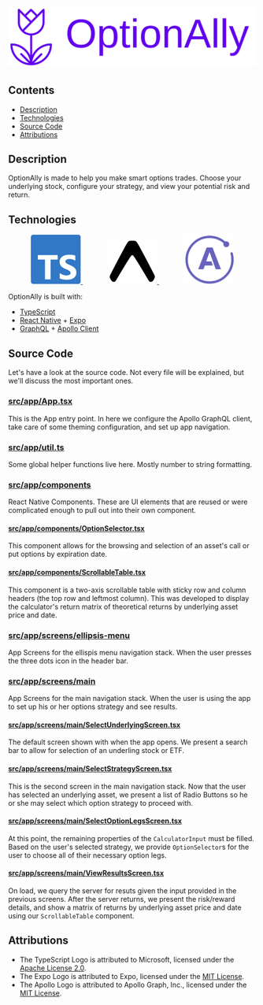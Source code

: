 # ![OptionAlly](./readmeAssets/horizontal-purple-transparent-cover.png)

## Contents
* [Description](#description)
* [Technologies](#technologies)
* [Source Code](#source-code)
* [Attributions](#attributions)

## Description
OptionAlly is made to help you make smart options trades. Choose your underlying stock, configure your strategy, and view your potential risk and return.

## Technologies
<p align="center">
  <a href="https://docs.expo.io/" style="margin-right: 10%">
    <img src="./readmeAssets/ts-logo-128.svg" width="20%">
  </a>
  <a href="https://docs.expo.io/" style="margin-right: 10%">
    <img src="./readmeAssets/expo-logo.png" width="20%">
  </a>
  <a href="https://docs.expo.io/">
    <img src="./readmeAssets/apollo-logo.png" width="20%">
  </a>
</p>

OptionAlly is built with:
- [TypeScript](https://www.typescriptlang.org/)
- [React Native](https://reactnative.dev/) + [Expo](https://docs.expo.io)
- [GraphQL](https://graphql.org/) + [Apollo Client](https://www.apollographql.com/docs/react/)

## Source Code
Let's have a look at the source code. Not every file will be explained, but we'll discuss the most important ones.
### [src/app/App.tsx](src/app/App.tsx)
This is the App entry point. In here we configure the Apollo GraphQL client, take care of some theming configuration, and set up app navigation.

### [src/app/util.ts](src/app/util.ts)
Some global helper functions live here. Mostly number to string formatting.

### [src/app/components](src/app/components)
React Native Components. These are UI elements that are reused or were complicated enough to pull out into their own component.

#### [src/app/components/OptionSelector.tsx](src/app/components/OptionSelector.tsx)
This component allows for the browsing and selection of an asset's call or put options by expiration date.

#### [src/app/components/ScrollableTable.tsx](src/app/components/ScrollableTable.tsx)
This component is a two-axis scrollable table with sticky row and column headers (the top row and leftmost column). This was developed to display the calculator's return matrix of theoretical returns by underlying asset price and date.

### [src/app/screens/ellipsis-menu](src/app/screens/ellipsis-menu)
App Screens for the ellispis menu navigation stack. When the user presses the three dots icon in the header bar.

### [src/app/screens/main](src/app/screens/main)
App Screens for the main navigation stack. When the user is using the app to set up his or her options strategy and see results.

#### [src/app/screens/main/SelectUnderlyingScreen.tsx](src/app/screens/main/SelectUnderlyingScreen.tsx)
The default screen shown with when the app opens. We present a search bar to allow for selection of an underling stock or ETF.

#### [src/app/screens/main/SelectStrategyScreen.tsx](src/app/screens/main/SelectStrategyScreen.tsx)
This is the second screen in the main navigation stack. Now that the user has selected an underlying asset, we present a list of Radio Buttons so he or she may select which option strategy to proceed with.

#### [src/app/screens/main/SelectOptionLegsScreen.tsx](src/app/screens/main/SelectOptionLegsScreen.tsx)
At this point, the remaining properties of the `CalculatorInput` must be filled. Based on the user's selected strategy, we provide `OptionSelector`s for the user to choose all of their necessary option legs.

#### [src/app/screens/main/ViewResultsScreen.tsx](src/app/screens/main/ViewResultsScreen.tsx)
On load, we query the server for resuts given the input provided in the previous screens. After the server returns, we present the risk/reward details, and show a matrix of returns by underlying asset price and date using our `ScrollableTable` component.

## Attributions
* The TypeScript Logo is attributed to Microsoft, licensed under the [Apache License 2.0](http://www.apache.org/licenses/LICENSE-2.0).
* The Expo Logo is attributed to Expo, licensed under the [MIT License](https://github.com/expo/expo/blob/master/LICENSE).
* The Apollo Logo is attributed to Apollo Graph, Inc., licensed under the [MIT License](https://github.com/apollographql/apollo-client/blob/main/LICENSE).